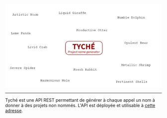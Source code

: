 <p align="center">
  <img src="https://github.com/Carduin/Tyche/blob/main/logo.png" alt="Logo Tyché"/>
</p>

***
Tyché est une API REST permettant de générer à chaque appel un nom à donner à des projets non nommés.
L'API est déployée et utilisable à [cette adresse](https://api.arthurmurillo.com/tyche.php).
